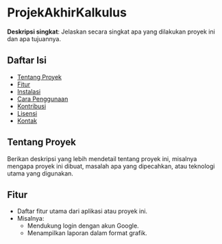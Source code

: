 # ProjekAkhirKalkulus
**Deskripsi singkat**: Jelaskan secara singkat apa yang dilakukan proyek ini dan apa tujuannya.

## Daftar Isi
- [Tentang Proyek](#tentang-proyek)
- [Fitur](#fitur)
- [Instalasi](#instalasi)
- [Cara Penggunaan](#cara-penggunaan)
- [Kontribusi](#kontribusi)
- [Lisensi](#lisensi)
- [Kontak](#kontak)

## Tentang Proyek
Berikan deskripsi yang lebih mendetail tentang proyek ini, misalnya mengapa proyek ini dibuat, masalah apa yang dipecahkan, atau teknologi utama yang digunakan.

## Fitur
- Daftar fitur utama dari aplikasi atau proyek ini.
- Misalnya: 
  - Mendukung login dengan akun Google.
  - Menampilkan laporan dalam format grafik.